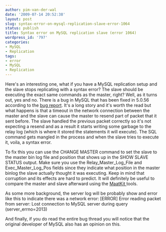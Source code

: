 ```yaml
---
author: pim-van-der-wal
date: '2009-07-14 20:52:38'
layout: post
slug: syntax-error-on-mysql-replication-slave-error-1064
status: publish
title: Syntax error on MySQL replication slave (error 1064)
wordpress_id: '797'
categories:
- MySQL
- Replication
tags:
- error
- MySQL
- Replication
---
```


Here's an interesting one, what if you have a MySQL replication setup and the slave stops replicating with a syntax error? The slave should be executing the exact same commands as the master, right? Well, as it turns out, yes and no. There is a bug in MySQL that has been fixed in 5.0.56 according to the [bug report](http://bugs.mysql.com/bug.php?id=26489). It's a long story and it's worth the read but what happens is that a timeout in the network connection between the master and the slave can cause the master to resend part of packet that it sent before. The slave handled the previous packet correctly so it's not expecting a resend and as a result it starts writing some garbage to the relay log (which is where it stored the statements it will execute). The SQL command gets mangled in the process and when the slave tries to execute it, voila, a syntax error.

To fix this you can use the CHANGE MASTER command to set the slave to the master bin log file and position that shows up in the SHOW SLAVE STATUS output. Make sure you use the Relay_Master_Log_File and Exec_Master_Log_Pos fields since they indicate what position in the master binlog the slave actually thought it was executing. Keep in mind that corruption and its effects are hard to predict. It will definitely be useful to compare the master and slave afterward using the [MaatKit ](http://www.maatkit.org/)tools.

As some more background, the server log will be probably show and error like this to indicate there was a network error:
[ERROR] Error reading packet from server: Lost connection to MySQL server during query (server_errno=2013)

And finally, if you do read the entire bug thread you will notice that the original developer of MySQL also has an opinion on this.
